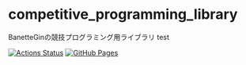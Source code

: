 # competitive_programming_library

BanetteGinの競技プログラミング用ライブラリ test

[![Actions Status](https://github.com/BanetteGin/comp_prog_library/workflows/verify/badge.svg)](https://github.com/BanetteGin/comp_prog_library/actions)
 [![GitHub Pages](https://img.shields.io/static/v1?label=GitHub+Pages&message=+&color=brightgreen&logo=github)](https://BanetteGin.github.io/comp_prog_library/)
